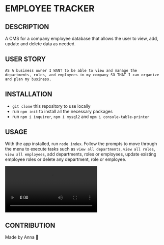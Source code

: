 # EMPLOYEE TRACKER 

## DESCRIPTION
A CMS for a company employee database that allows the user to view, add, update and delete data as needed.

## USER STORY
`AS A business owner
I WANT to be able to view and manage the departments, roles, and employees in my company
SO THAT I can organize and plan my business.`

## INSTALLATION
- `git clone` this repository to use locally 
- run `npm init` to install all the necessary packages 
- run `npm i inquirer`, `npm i mysql2` and `npm i console-table-printer`

## USAGE
With the app installed, run `node index`. Follow the prompts to move through the menu to execute tasks such as `view all departments`, `view all roles`, `view all employees`, add departments, roles or employees, update existing employee roles or delete any department, role or employee. 

![walk through of application](./assets/Company-inquirer-sql.mp4)

## CONTRIBUTION
Made by Anna 🧡